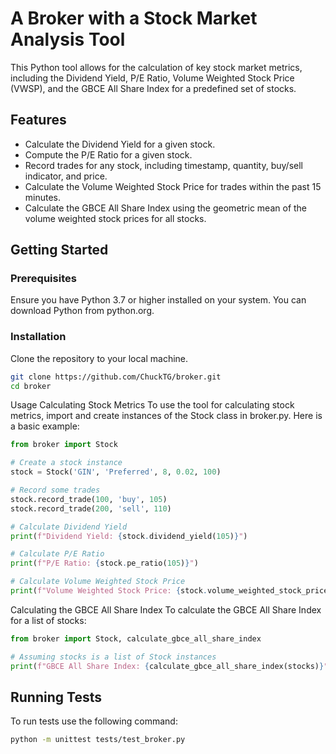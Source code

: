 # A Broker with a Stock Market Analysis Tool

This Python tool allows for the calculation of key stock market metrics, including the Dividend Yield, P/E Ratio, Volume Weighted Stock Price (VWSP), and the GBCE All Share Index for a predefined set of stocks.

## Features
- Calculate the Dividend Yield for a given stock.
- Compute the P/E Ratio for a given stock.
- Record trades for any stock, including timestamp, quantity, buy/sell indicator, and price.
- Calculate the Volume Weighted Stock Price for trades within the past 15 minutes.
- Calculate the GBCE All Share Index using the geometric mean of the volume weighted stock prices for all stocks.
## Getting Started

### Prerequisites

Ensure you have Python 3.7 or higher installed on your system. You can download Python from python.org.

### Installation
Clone the repository to your local machine.

```bash
git clone https://github.com/ChuckTG/broker.git
cd broker
```
Usage
Calculating Stock Metrics
To use the tool for calculating stock metrics, import and create instances of the Stock class in broker.py. Here is a basic example:

```python
from broker import Stock

# Create a stock instance
stock = Stock('GIN', 'Preferred', 8, 0.02, 100)

# Record some trades
stock.record_trade(100, 'buy', 105)
stock.record_trade(200, 'sell', 110)

# Calculate Dividend Yield
print(f"Dividend Yield: {stock.dividend_yield(105)}")

# Calculate P/E Ratio
print(f"P/E Ratio: {stock.pe_ratio(105)}")

# Calculate Volume Weighted Stock Price
print(f"Volume Weighted Stock Price: {stock.volume_weighted_stock_price()}")
```
Calculating the GBCE All Share Index
To calculate the GBCE All Share Index for a list of stocks:

```python
from broker import Stock, calculate_gbce_all_share_index

# Assuming stocks is a list of Stock instances
print(f"GBCE All Share Index: {calculate_gbce_all_share_index(stocks)}")
```
## Running Tests


To run tests use the following command:

```bash
python -m unittest tests/test_broker.py
```
